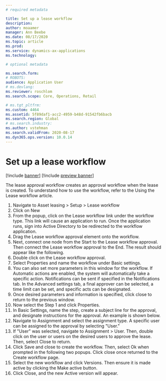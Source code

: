 ```yaml
---
# required metadata

title: Set up a lease workflow
description: 
author: moaamer
manager: Ann Beebe
ms.date: 08/17/2020
ms.topic: article
ms.prod: 
ms.service: dynamics-ax-applications
ms.technology: 

# optional metadata

ms.search.form: 
# ROBOTS: 
audience: Application User
# ms.devlang: 
ms.reviewer: roschlom
ms.search.scope: Core, Operations, Retail

# ms.tgt_pltfrm: 
ms.custom: 4464
ms.assetid: 5f89daf1-acc2-4959-b48d-91542fb6bacb
ms.search.region: Global
# ms.search.industry: 
ms.author: vstehman
ms.search.validFrom: 2020-08-17
ms.dyn365.ops.version: 10.0.14
---
```


# Set up a lease workflow

[!include [banner](../includes/banner.md)]
[!include [preview banner](../includes/preview-banner.md)]

The lease approval workflow creates an approval workflow when the lease is created. To understand how to use the workflow, refer to the Using the Lease workflow article.

1.	Navigate to Asset leasing > Setup > Lease workflow
2.	Click on New
3.	From the popup, click on the Lease workflow link under the workflow type. This link will cause an application to run. Once the application runs, sign into Active Directory to be redirected to the workflow application.
4.	Drag the Lease workflow approval element onto the workflow.
5.	Next, connect one node from the Start to the Lease workflow approval. Then connect the Lease workflow approval to the End. The result should appear like the following.
6.	Double click on the Lease workflow approval.
7.	Select Properties and name the workflow under Basic settings.
8.	You can also set more parameters in this window for the workflow. If Automatic actions are enabled, the system will automatically take a specific action. Notifications can be sent if specified in the Notifications tab. In the Advanced settings tab, a final approver can be selected, a time limit can be set, and specific acts can be designated.
9.	Once desired parameters and information is specified, click close to return to the previous window.
10.	Now select the Step 1 and click Properties.
11.	In Basic Settings, name the step, create a subject line for the approval, and designate instructions for the approval. An example is shown below.
12.	Navigate to Assignment and select the assignment type. A specific user can be assigned to the approval by selecting "User."
13.	If "User" was selected, navigate to Assignment > User. Then, double click on the user or users on the desired users to approve the lease. Then, select Close to return.
14.	Click Save and close to create the workflow. Then, select Ok when prompted in the following two popups. Click close once returned to the Create workflow page.
15.	Select the new workflow and click Versions. Then ensure it is made active by clicking the Make active button.
16.	Click Close, and the new Active version will appear.
